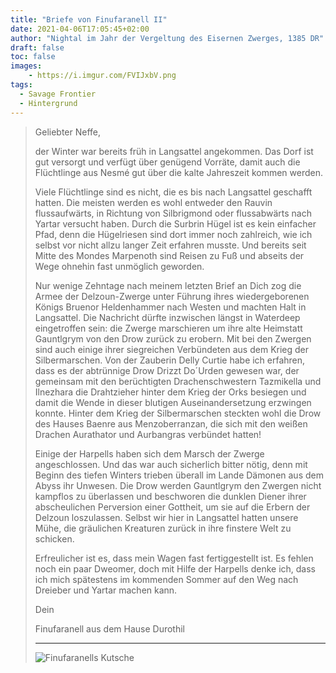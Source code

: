 ```yaml
---
title: "Briefe von Finufaranell II"
date: 2021-04-06T17:05:45+02:00
author: "Nightal im Jahr der Vergeltung des Eisernen Zwerges, 1385 DR"
draft: false
toc: false
images:
    - https://i.imgur.com/FVIJxbV.png
tags: 
  - Savage Frontier
  - Hintergrund
---
```


>Geliebter Neffe,
>
>der Winter war bereits früh in Langsattel angekommen. Das Dorf ist gut versorgt und verfügt über genügend Vorräte, damit auch die Flüchtlinge aus Nesmé gut über die kalte Jahreszeit kommen werden.
>
>Viele Flüchtlinge sind es nicht, die es bis nach Langsattel geschafft hatten. Die meisten werden es wohl entweder den Rauvin flussaufwärts, in Richtung von Silbrigmond oder flussabwärts nach Yartar versucht haben. Durch die Surbrin Hügel ist es kein einfacher Pfad, denn die Hügelriesen sind dort immer noch zahlreich, wie ich selbst vor nicht allzu langer Zeit erfahren musste. Und bereits seit Mitte des Mondes Marpenoth sind Reisen zu Fuß und abseits der Wege ohnehin fast unmöglich geworden. 
>
>Nur wenige Zehntage nach meinem letzten Brief an Dich zog die Armee der Delzoun-Zwerge unter Führung ihres wiedergeborenen Königs Bruenor Heldenhammer nach Westen und machten Halt in Langsattel. Die Nachricht dürfte inzwischen längst in Waterdeep eingetroffen sein: die Zwerge marschieren um ihre alte Heimstatt Gauntlgrym von den Drow zurück zu erobern. Mit bei den Zwergen sind auch einige ihrer siegreichen Verbündeten aus dem Krieg der Silbermarschen. Von der Zauberin Delly Curtie habe ich erfahren, dass es der abtrünnige Drow Drizzt Do´Urden gewesen war, der gemeinsam mit den berüchtigten Drachenschwestern Tazmikella und Ilnezhara die Drahtzieher hinter dem Krieg der Orks besiegen und damit die Wende in dieser blutigen Auseinandersetzung erzwingen konnte. Hinter dem Krieg der Silbermarschen steckten wohl die Drow des Hauses Baenre aus Menzoberranzan, die sich mit den weißen Drachen Aurathator und Aurbangras verbündet hatten! 
>
>Einige der Harpells haben sich dem Marsch der Zwerge angeschlossen. Und das war auch sicherlich bitter nötig, denn mit Beginn des tiefen Winters trieben überall im Lande Dämonen aus dem Abyss ihr Unwesen. Die Drow werden Gauntlgrym den Zwergen nicht kampflos zu überlassen und beschworen die dunklen Diener ihrer abscheulichen Perversion einer Gottheit, um sie auf die Erbern der Delzoun loszulassen. Selbst wir hier in Langsattel hatten unsere Mühe, die gräulichen Kreaturen zurück in ihre finstere Welt zu schicken.
>
>Erfreulicher ist es, dass mein Wagen fast fertiggestellt ist. Es fehlen noch ein paar Dweomer, doch mit Hilfe der Harpells denke ich, dass ich mich spätestens im kommenden Sommer auf den Weg nach Dreieber und Yartar machen kann.
>
>
>Dein
>
>Finufaranell aus dem Hause Durothil
>___
>![Finufaranells Kutsche](https://i.imgur.com/XctwE68.png)
  